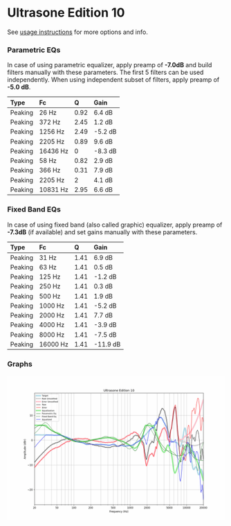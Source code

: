 # Ultrasone Edition 10
See [usage instructions](https://github.com/jaakkopasanen/AutoEq#usage) for more options and info.

### Parametric EQs
In case of using parametric equalizer, apply preamp of **-7.0dB** and build filters manually
with these parameters. The first 5 filters can be used independently.
When using independent subset of filters, apply preamp of **-5.0 dB**.

| Type    | Fc       |    Q | Gain    |
|:--------|:---------|:-----|:--------|
| Peaking | 26 Hz    | 0.92 | 6.4 dB  |
| Peaking | 372 Hz   | 2.45 | 1.2 dB  |
| Peaking | 1256 Hz  | 2.49 | -5.2 dB |
| Peaking | 2205 Hz  | 0.89 | 9.6 dB  |
| Peaking | 16436 Hz | 0    | -8.3 dB |
| Peaking | 58 Hz    | 0.82 | 2.9 dB  |
| Peaking | 366 Hz   | 0.31 | 7.9 dB  |
| Peaking | 2205 Hz  | 2    | 4.1 dB  |
| Peaking | 10831 Hz | 2.95 | 6.6 dB  |

### Fixed Band EQs
In case of using fixed band (also called graphic) equalizer, apply preamp of **-7.3dB**
(if available) and set gains manually with these parameters.

| Type    | Fc       |    Q | Gain     |
|:--------|:---------|:-----|:---------|
| Peaking | 31 Hz    | 1.41 | 6.9 dB   |
| Peaking | 63 Hz    | 1.41 | 0.5 dB   |
| Peaking | 125 Hz   | 1.41 | -1.2 dB  |
| Peaking | 250 Hz   | 1.41 | 0.3 dB   |
| Peaking | 500 Hz   | 1.41 | 1.9 dB   |
| Peaking | 1000 Hz  | 1.41 | -5.2 dB  |
| Peaking | 2000 Hz  | 1.41 | 7.7 dB   |
| Peaking | 4000 Hz  | 1.41 | -3.9 dB  |
| Peaking | 8000 Hz  | 1.41 | -7.5 dB  |
| Peaking | 16000 Hz | 1.41 | -11.9 dB |

### Graphs
![](./Ultrasone%20Edition%2010.png)